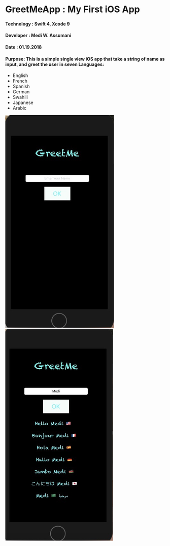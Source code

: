  #                             GreetMeApp : My First iOS App
 
 #### Technology : Swift 4, Xcode 9
 #### Developer : Medi W. Assumani
 #### Date : 01.19.2018
 
 
#### Purpose: This is a simple single view iOS app that take a string of name as input, and greet the user in seven Languages:

* English
* French
* Spanish
* German
* Swahili
* Japanese
* Arabic


<img src="images\photo2.jpg"> <img src="images\photo1.jpg">








